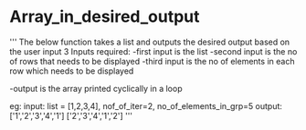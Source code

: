 # Array_in_desired_output

'''
The below function takes a list and outputs the desired output based on the user input
3 Inputs required:
-first input is the list
-second input is the no of rows that needs to be displayed
-third input is the no of elements in each row which needs to be displayed

-output is the array printed cyclically in a loop

eg:
input:
list = [1,2,3,4], nof_of_iter=2, no_of_elements_in_grp=5
output:
['1','2','3','4','1']
['2','3','4','1','2']
'''
